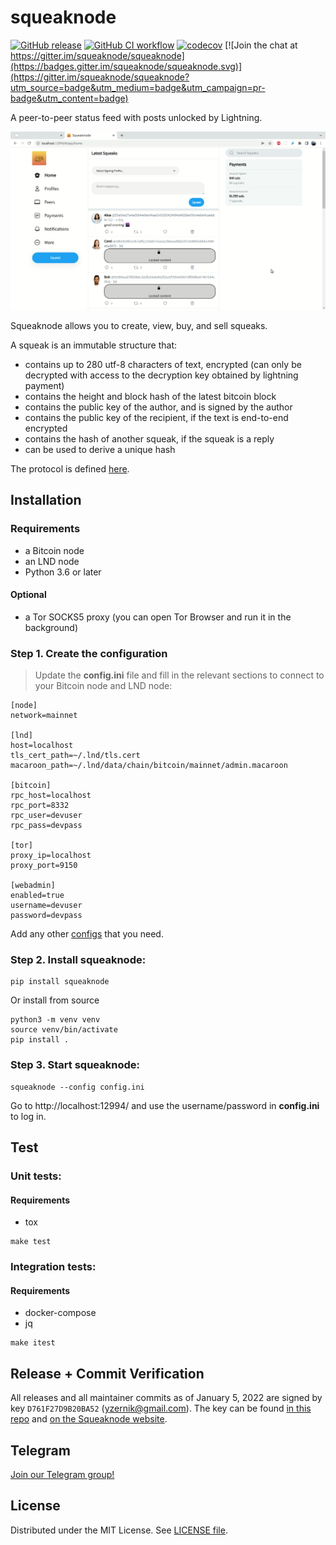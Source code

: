 # squeaknode

[![GitHub release](https://img.shields.io/github/release/squeaknode/squeaknode.svg)](https://github.com/squeaknode/squeaknode/releases)
[![GitHub CI workflow](https://github.com/squeaknode/squeaknode/actions/workflows/ci.yml/badge.svg)](https://github.com/squeaknode/squeaknode/actions/workflows/ci.yml)
[![codecov](https://codecov.io/gh/squeaknode/squeaknode/branch/master/graph/badge.svg?token=VV8WW3VR3Y)](https://codecov.io/gh/squeaknode/squeaknode)
[![Join the chat at https://gitter.im/squeaknode/squeaknode](https://badges.gitter.im/squeaknode/squeaknode.svg)](https://gitter.im/squeaknode/squeaknode?utm_source=badge&utm_medium=badge&utm_campaign=pr-badge&utm_content=badge)

A peer-to-peer status feed with posts unlocked by Lightning.

![Screen capture](docs/images/screen-capture.gif)

Squeaknode allows you to create, view, buy, and sell squeaks.

A squeak is an immutable structure that:
* contains up to 280 utf-8 characters of text, encrypted (can only be decrypted with access to the decryption key obtained by lightning payment)
* contains the height and block hash of the latest bitcoin block
* contains the public key of the author, and is signed by the author
* contains the public key of the recipient, if the text is end-to-end encrypted
* contains the hash of another squeak, if the squeak is a reply
* can be used to derive a unique hash

The protocol is defined [here](https://github.com/yzernik/squeak/blob/master/docs/PROTOCOL.md).


## Installation

### Requirements
* a Bitcoin node
* an LND node
* Python 3.6 or later

#### Optional
* a Tor SOCKS5 proxy (you can open Tor Browser and run it in the background)

### Step 1. Create the configuration
> Update the **config.ini** file and fill in the relevant sections to connect to your Bitcoin node and LND node:

```
[node]
network=mainnet

[lnd]
host=localhost
tls_cert_path=~/.lnd/tls.cert
macaroon_path=~/.lnd/data/chain/bitcoin/mainnet/admin.macaroon

[bitcoin]
rpc_host=localhost
rpc_port=8332
rpc_user=devuser
rpc_pass=devpass

[tor]
proxy_ip=localhost
proxy_port=9150

[webadmin]
enabled=true
username=devuser
password=devpass
```

Add any other [configs](docs/configuration.md) that you need.

### Step 2. Install squeaknode:

```
pip install squeaknode
```

Or install from source

```
python3 -m venv venv
source venv/bin/activate
pip install .
```

### Step 3. Start squeaknode:

```
squeaknode --config config.ini
```

Go to http://localhost:12994/ and use the username/password in **config.ini** to log in.

## Test

### Unit tests:

#### Requirements
* tox

```
make test
```

### Integration tests:

#### Requirements
* docker-compose
* jq

```
make itest
```

## Release + Commit Verification

All releases and all maintainer commits as of January 5, 2022 are signed by key `D761F27D9B20BA52` (yzernik@gmail.com). The key can be found [in this repo](https://github.com/squeaknode/squeaknode/blob/master/PGP.txt) and [on the Squeaknode website](https://squeaknode.org/pgp.txt).

## Telegram

[Join our Telegram group!](https://t.me/squeaknode)

## License

Distributed under the MIT License. See [LICENSE file](LICENSE).
